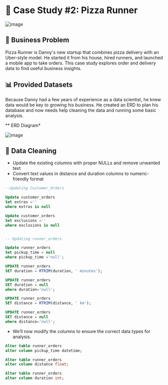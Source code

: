 
# 🍜 Case Study #2: Pizza Runner

![image](https://github.com/user-attachments/assets/81eddaaf-72d4-4321-8c37-55591ae9f98e)


## 📌 Business Problem

Pizza Runner is Danny's new startup that combines pizza delivery with an Uber-style model.
He started it from his house, hired runners, and launched a mobile app to take orders.
This case study explores order and delivery data to find useful business insights.

## 📊 Provided Datasets

Because Danny had a few years of experience as a data scientist, he knew data would be key to growing his business.
He created an ERD to plan his database and now needs help cleaning the data and running some basic analysis.

** ERD Diagram*

![image](https://github.com/user-attachments/assets/672b1086-02ed-40d9-9bfe-5abb0c18c0b0)

## 🧼 Data Cleaning 

- Update the existing columns with proper NULLs and remove unwanted text
- Convert text values in distance and duration columns to numeric-friendly format

````sql
--Updating Customer_Orders

Update customer_orders
Set extras =''
where extras is null 

Update customer_orders
Set exclusions =''
where exclusions is null 


-- Updating runner_orders

Update runner_orders
Set pickup_time = null
where pickup_time ='null';

UPDATE runner_orders
SET duration = RTRIM(duration, ' minutes');

UPDATE runner_orders
SET duration = null
where duration='null';

UPDATE runner_orders
SET distance = RTRIM(distance, ' km');

UPDATE runner_orders
SET distance = null
where distance='null';

`````
- We’ll now modify the columns to ensure the correct data types for analysis.



````sql
Alter table runner_orders
alter column pickup_time datetime;

Alter table runner_orders
alter column distance float;

Alter table runner_orders
alter column duration int;


`````


